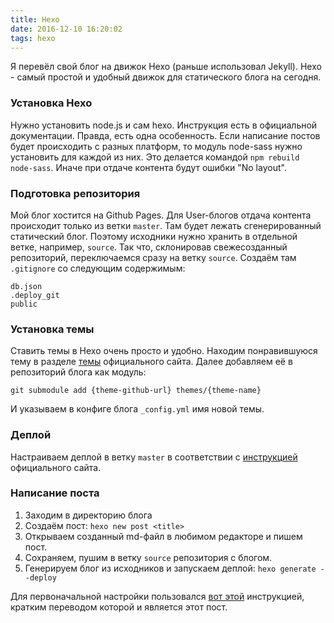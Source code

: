 ```yaml
---
title: Hexo
date: 2016-12-10 16:20:02
tags: hexo
---
```

Я перевёл свой блог на движок Hexo (раньше использовал Jekyll). Hexo - самый простой и удобный движок для статического блога на сегодня.

### Установка Hexo
Нужно установить node.js и сам hexo. Инструкция есть в официальной документации. Правда, есть одна особенность. Если написание постов будет происходить с разных платформ, то модуль node-sass нужно установить для каждой из них. Это делается командой `npm rebuild node-sass`. Иначе при отдаче контента будут ошибки "No layout".

### Подготовка репозитория
Мой блог хостится на Github Pages. Для User-блогов отдача контента происходит только из ветки  `master`. Там будет лежать сгенерированный статический блог. Поэтому исходники нужно хранить в отдельной ветке, например, `source`. Так что, склонировав свежесозданный репозиторий, переключаемся сразу на ветку `source`. Создаём там `.gitignore` со следующим содержимым:
```
db.json
.deploy_git
public
```

### Установка темы
Ставить темы в Hexo очень просто и удобно. Находим понравившуюся тему в разделе [темы](https://hexo.io/themes/) официального сайта. Далее добавляем её в репозиторий блога как модуль:
```
git submodule add {theme-github-url} themes/{theme-name}
```
И указываем в конфиге блога  `_config.yml` имя новой темы.

### Деплой
Настраиваем деплой в ветку `master` в соответствии с [инструкцией](https://hexo.io/docs/deployment.html#Git) официального сайта.

### Написание поста
1. Заходим в директорию блога
2. Создаём пост: `hexo new post <title>`
3. Открываем созданный md-файл в любимом редакторе и пишем пост.
4. Сохраняем, пушим в ветку `source` репозитория с блогом.
5. Генерируем блог из исходников и запускаем деплой: `hexo generate --deploy`

Для первоначальной настройки пользовался [вот этой](https://zirho.github.io/2016/06/04/hexo/) инструкцией, кратким переводом которой и является этот пост.
